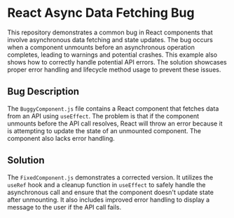 # React Async Data Fetching Bug

This repository demonstrates a common bug in React components that involve asynchronous data fetching and state updates. The bug occurs when a component unmounts before an asynchronous operation completes, leading to warnings and potential crashes.  This example also shows how to correctly handle potential API errors.  The solution showcases proper error handling and lifecycle method usage to prevent these issues.

## Bug Description
The `BuggyComponent.js` file contains a React component that fetches data from an API using `useEffect`. The problem is that if the component unmounts before the API call resolves, React will throw an error because it is attempting to update the state of an unmounted component. The component also lacks error handling.

## Solution
The `FixedComponent.js` demonstrates a corrected version.  It utilizes the `useRef` hook and a cleanup function in `useEffect` to safely handle the asynchronous call and ensure that the component doesn't update state after unmounting. It also includes improved error handling to display a message to the user if the API call fails.